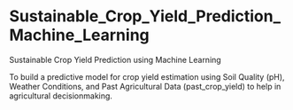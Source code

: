 # Sustainable_Crop_Yield_Prediction_Machine_Learning
Sustainable Crop Yield Prediction using Machine Learning

To build a predictive model for crop yield estimation using Soil Quality (pH), Weather Conditions, and Past Agricultural Data (past_crop_yield) to help in agricultural decisionmaking.
